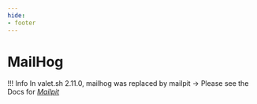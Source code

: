 ```yaml
---
hide:
- footer
---
```


# MailHog

!!! Info
    In valet.sh 2.11.0, mailhog was replaced by mailpit → Please see the Docs for *[Mailpit](/services/mailpit)*
